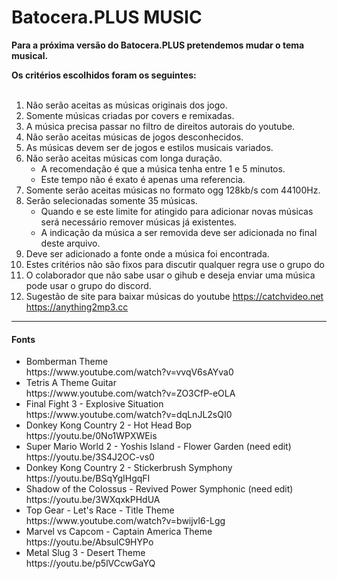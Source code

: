 # Batocera.PLUS MUSIC

<p><b>Para a próxima versão do Batocera.PLUS pretendemos mudar o tema musical.</b></p>
<b>Os critérios escolhidos foram os seguintes:</b><br><br>

<ol>
  <li>Não serão aceitas as músicas originais dos jogo.</li>
  <li>Somente músicas criadas por covers e remixadas.</li>
  <li>A música precisa passar no filtro de direitos autorais do youtube.</li>
  <li>Não serão aceitas músicas de jogos desconhecidos.</li>
  <li>As músicas devem ser de jogos e estilos musicais variados.</li>
  <li>Não serão aceitas músicas com longa duração.
    <ul>
      <li>A recomendação é que a música tenha entre 1 e 5 minutos.</li>
      <li>Este tempo não é exato é apenas uma referencia.</li>
    </ul>
  </li>
  <li>Somente serão aceitas músicas no formato ogg 128kb/s com 44100Hz.</li>
  <li>Serão selecionadas somente 35 músicas.
    <ul>
      <li>Quando e se este limite for atingido para adicionar novas músicas será necessário remover músicas já existentes.</li>
      <li>A indicação da música a ser removida deve ser adicionada no final deste arquivo.</li>
    </ul>
  </li>
  <li>Deve ser adicionado a fonte onde a música foi encontrada.</li>
  <li>Estes critérios não são fixos para discutir qualquer regra use o grupo do <a href="https://discord.gg/ktyGckZ>DISCORD"></a></li>
  <li>O colaborador que não sabe usar o gihub e deseja enviar uma música pode usar o grupo do discord.</li>
  <li>Sugestão de site para baixar músicas do youtube
      <a href="https://catchvideo.net/convert-youtube-to-ogg">https://catchvideo.net</a>
      <a href="https://anything2mp3.cc">https://anything2mp3.cc</a>
  </li>
</ol>

<hr>

<h4>Fonts</h4>

<ul>
  <li>
    Bomberman Theme<br>
    https://www.youtube.com/watch?v=vvqV6sAYva0
  </li>
  <li>
    Tetris A Theme Guitar<br>
    https://www.youtube.com/watch?v=ZO3CfP-eOLA
  </li>
  <li>
    Final Fight 3 - Explosive Situation<br>
    https://www.youtube.com/watch?v=dqLnJL2sQI0
  </li>
  <li>
    Donkey Kong Country 2 - Hot Head Bop<br>
    https://youtu.be/0No1WPXWEis
  </li>
  <li>
    Super Mario World 2 - Yoshis Island - Flower Garden (need edit)<br>
    https://youtu.be/3S4J2OC-vs0
  </li>
  <li>
    Donkey Kong Country 2 - Stickerbrush Symphony<br>
    https://youtu.be/BSqYgIHgqFI
  </li>
  <li>
    Shadow of the Colossus - Revived Power Symphonic (need edit)<br>
    https://youtu.be/3WXqxkPHdUA
  </li>
  <li>
    Top Gear - Let's Race - Title Theme<br>
    https://www.youtube.com/watch?v=bwijvl6-Lgg
  </li>
  <li>
    Marvel vs Capcom - Captain America Theme<br>
    https://youtu.be/AbsulC9HYPo
  </li>
  <li>
    Metal Slug 3 - Desert Theme<br>
    https://youtu.be/p5lVCcwGaYQ
  </li>
</ul>
